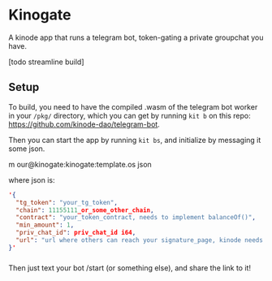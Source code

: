 # Kinogate

A kinode app that runs a telegram bot, token-gating a private groupchat you have.

[todo streamline build]

## Setup

To build, you need to have the compiled .wasm of the telegram bot worker in your `/pkg/` directory, which you can get by running `kit b` on this repo:
<https://github.com/kinode-dao/telegram-bot>.

Then you can start the app by running `kit bs`, and initialize by messaging it some json.

m our@kinogate:kinogate:template.os json

where json is:

```json
'{
  "tg_token": "your_tg_token",
  "chain": 11155111_or_some_other_chain,
  "contract": "your_token_contract, needs to implement balanceOf()",
  "min_amount": 1,
  "priv_chat_id": priv_chat_id i64,
  "url": "url where others can reach your signature_page, kinode needs to be direct for now"
}'
```

###

Then just text your bot /start (or something else), and share the link to it!
